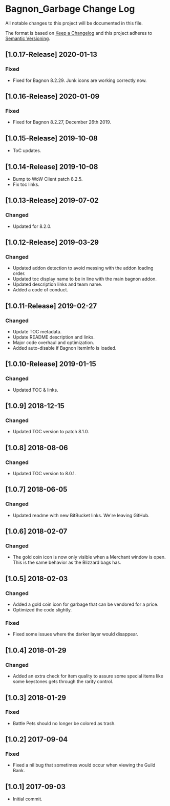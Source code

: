 # Bagnon_Garbage Change Log
All notable changes to this project will be documented in this file.

The format is based on [Keep a Changelog](http://keepachangelog.com/) 
and this project adheres to [Semantic Versioning](http://semver.org/).

## [1.0.17-Release] 2020-01-13
### Fixed
- Fixed for Bagnon 8.2.29. Junk icons are working correctly now.

## [1.0.16-Release] 2020-01-09
### Fixed
- Fixed for Bagnon 8.2.27, December 26th 2019.

## [1.0.15-Release] 2019-10-08
- ToC updates. 

## [1.0.14-Release] 2019-10-08
- Bump to WoW Client patch 8.2.5.
- Fix toc links. 

## [1.0.13-Release] 2019-07-02
### Changed
- Updated for 8.2.0.

## [1.0.12-Release] 2019-03-29
### Changed
- Updated addon detection to avoid messing with the addon loading order. 
- Updated toc display name to be in line with the main bagnon addon. 
- Updated description links and team name.
- Added a code of conduct.

## [1.0.11-Release] 2019-02-27
### Changed
- Update TOC metadata. 
- Update README description and links.
- Major code overhaul and optimization.
- Added auto-disable if Bagnon ItemInfo is loaded. 

## [1.0.10-Release] 2019-01-15
### Changed
- Updated TOC & links. 

## [1.0.9] 2018-12-15
### Changed
- Updated TOC version to patch 8.1.0.

## [1.0.8] 2018-08-06
### Changed
- Updated TOC version to 8.0.1. 

## [1.0.7] 2018-06-05
### Changed
- Updated readme with new BitBucket links. We're leaving GitHub. 

## [1.0.6] 2018-02-07
### Changed
- The gold coin icon is now only visible when a Merchant window is open. This is the same behavior as the Blizzard bags has. 

## [1.0.5] 2018-02-03
### Changed
- Added a gold coin icon for garbage that can be vendored for a price.
- Optimized the code slightly.

### Fixed
- Fixed some issues where the darker layer would disappear.

## [1.0.4] 2018-01-29
### Changed
- Added an extra check for item quality to assure some special items like some keystones gets through the rarity control. 

## [1.0.3] 2018-01-29
### Fixed
- Battle Pets should no longer be colored as trash. 

## [1.0.2] 2017-09-04
### Fixed
- Fixed a nil bug that sometimes would occur when viewing the Guild Bank.

## [1.0.1] 2017-09-03
- Initial commit.
